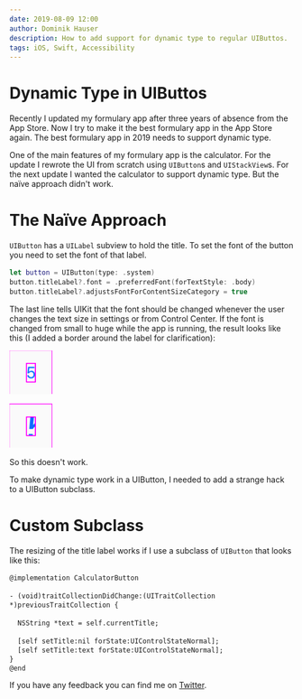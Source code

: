 ```yaml
---
date: 2019-08-09 12:00
author: Dominik Hauser
description: How to add support for dynamic type to regular UIButtos.
tags: iOS, Swift, Accessibility
---
```


# Dynamic Type in UIButtos

Recently I updated my formulary app after three years of absence from the App Store. Now I try to make it the best formulary app in the App Store again. The best formulary app in 2019 needs to support dynamic type.

One of the main features of my formulary app is the calculator. For the update I rewrote the UI from scratch using `UIButton`s and `UIStackView`s. For the next update I wanted the calculator to support dynamic type. But the naïve approach didn't work.

# The Naïve Approach

`UIButton` has a `UILabel` subview to hold the title. To set the font of the button you need to set the font of that label.

```swift
let button = UIButton(type: .system)
button.titleLabel?.font = .preferredFont(forTextStyle: .body)
button.titleLabel?.adjustsFontForContentSizeCategory = true
```

The last line tells UIKit that the font should be changed whenever the user changes the text size in settings or from Control Center. If the font is changed from small to huge while the app is running, the result looks like this (I added a border around the label for clarification):

![Before the font change](../../assets/2019-08-09/button_font_small.png)

![After the font change](../../assets/2019-08-09/button_font_huge.png)

So this doesn't work.

To make dynamic type work in a UIButton, I needed to add a strange hack to a UIButton subclass.

# Custom Subclass

The resizing of the title label works if I use a subclass of `UIButton` that looks like this:

```objc
@implementation CalculatorButton

- (void)traitCollectionDidChange:(UITraitCollection *)previousTraitCollection {
  
  NSString *text = self.currentTitle;
  
  [self setTitle:nil forState:UIControlStateNormal];
  [self setTitle:text forState:UIControlStateNormal];
}
@end
```

If you have any feedback you can find me on [Twitter](https://twitter.com/dasdom).

